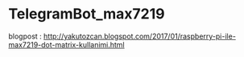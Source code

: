 # TelegramBot_max7219
blogpost : http://yakutozcan.blogspot.com/2017/01/raspberry-pi-ile-max7219-dot-matrix-kullanimi.html
